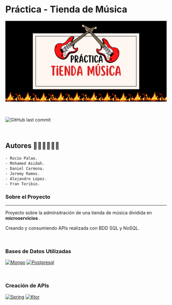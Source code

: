 # Práctica - Tienda de Música

<p  align="center" ><img src="./img/imagen.png" width="600px"></p>

<br>

![GitHub last commit](https://img.shields.io/github/last-commit/AlejandroLopezAbad/Practica_TiendaMusica?label=%C3%9Altimo%20Commit&logo=github&style=for-the-badge)

<br>

## Autores 🙋🏻‍♀️🙋🏻‍♂️
    - Rocío Palao.
    - Mohamed Asidah.
    - Daniel Carmona.
    - Jeremy Ramos.
    - Alejandro López.
    - Fran Toribio.


### Sobre el Proyecto
---
Proyecto sobre la adminsitración de una tienda de música dividida en **microservicios** .

Creando y consumiendo APIs realizada con BDD SQL y NoSQL.

<br>

### Bases de Datos Utilizadas
[![Mongo][Mongo]][Mongo-url]
[![Postgresql][Postgresql]][Postgresql-url]

<br>

### Creación de APIs
[![Spring][Spring]][Spring-url]
[![Ktor][Ktor]][Ktor-url]





<!-- MARKDOWN LINKS & IMAGES -->
<!-- https://www.markdownguide.org/basic-syntax/#reference-style-links -->
[Spring]: https://img.shields.io/badge/spring-lightgreen?style=for-the-badge&logo=spring&logoColor=white
[Spring-url]: https://spring.io/
[Postgresql]: https://img.shields.io/badge/postgresql-blue?style=for-the-badge&logo=postgresql&logoColor=white
[Postgresql-url]: https://www.postgresql.org/
[Mongo]: https://img.shields.io/badge/mongodb-green?style=for-the-badge&logo=mongodb&logoColor=white
[Mongo-url]: https://www.mongodb.com/
[Ktor]: https://img.shields.io/badge/ktor-orange?style=for-the-badge&logo=kotlin&logoColor=white
[Ktor-url]:https://ktor.io/